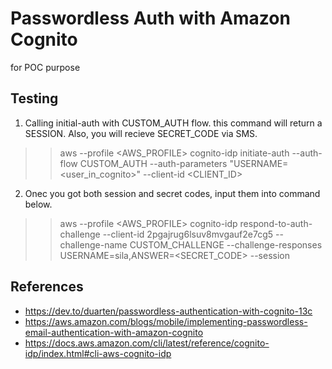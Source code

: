 # Passwordless Auth with Amazon Cognito
for POC purpose

## Testing
1. Calling initial-auth with CUSTOM_AUTH flow. this command will return a SESSION. Also, you will recieve SECRET_CODE via SMS.
>> aws --profile <AWS_PROFILE> cognito-idp initiate-auth 
  --auth-flow CUSTOM_AUTH 
  --auth-parameters "USERNAME=<user_in_cognito>" 
  --client-id <CLIENT_ID> 
  
2. Onec you got both session and secret codes, input them into command below.
>> aws --profile <AWS_PROFILE> cognito-idp respond-to-auth-challenge 
  --client-id 2pgajrug6lsuv8mvgauf2e7cg5 
  --challenge-name CUSTOM_CHALLENGE 
  --challenge-responses USERNAME=sila,ANSWER=<SECRET_CODE> 
  --session <SESSION>
  
## References
- https://dev.to/duarten/passwordless-authentication-with-cognito-13c
- https://aws.amazon.com/blogs/mobile/implementing-passwordless-email-authentication-with-amazon-cognito
- https://docs.aws.amazon.com/cli/latest/reference/cognito-idp/index.html#cli-aws-cognito-idp
  
